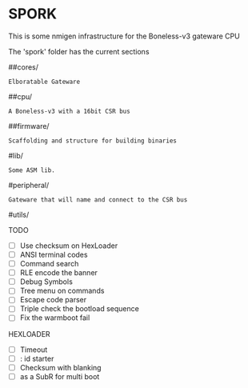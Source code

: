 # SPORK 

This is some nmigen infrastructure for the Boneless-v3 gateware CPU

The 'spork' folder has the current sections

##cores/

    Elboratable Gateware

##cpu/

    A Boneless-v3 with a 16bit CSR bus

##firmware/

    Scaffolding and structure for building binaries

#lib/

    Some ASM lib.

#peripheral/

    Gateware that will name and connect to the CSR bus

#utils/



TODO

- [ ] Use checksum on HexLoader
- [ ] ANSI terminal codes
- [ ] Command search
- [ ] RLE encode the banner
- [ ] Debug Symbols
- [ ] Tree menu on commands
- [ ] Escape code parser
- [ ] Triple check the bootload sequence
- [ ] Fix the warmboot fail

HEXLOADER

- [ ] Timeout
- [ ] : id starter
- [ ] Checksum with blanking
- [ ] as a SubR for multi boot
